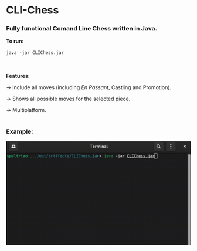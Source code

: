 # CLI-Chess
### Fully functional Comand Line Chess written in Java.


<p><b> To run: </b></p>

```
java -jar CLIChess.jar
```

<p><b><br></br> Features: </b></p>
<p> -> Include all moves (including <i>En Passant</i>, Castling and Promotion).</p>
<p> -> Shows all possible moves for the selected piece.</p>
<p> -> Multiplatform.<br></br></p>

### Example:
![](chess.gif)

